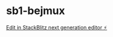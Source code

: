 # sb1-bejmux

[Edit in StackBlitz next generation editor ⚡️](https://stackblitz.com/~/github.com/VAISHNAVIPOHARE2004/sb1-bejmux)